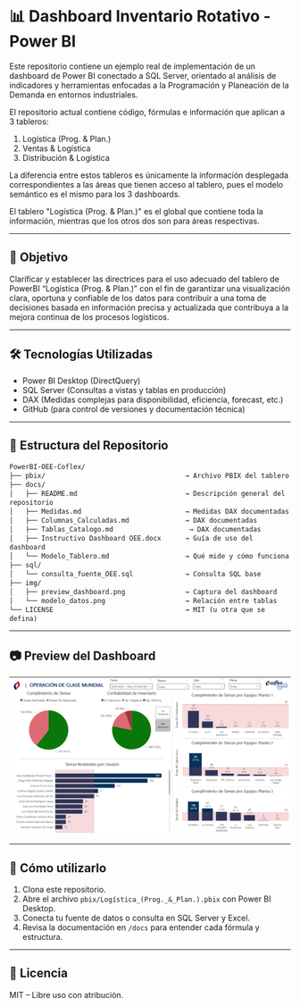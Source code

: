 # 📊 Dashboard Inventario Rotativo - Power BI

Este repositorio contiene un ejemplo real de implementación de un dashboard de Power BI conectado a SQL Server, orientado al análisis de indicadores y herramientas enfocadas a la Programación y Planeación de la Demanda en entornos industriales.

El repositorio actual contiene código, fórmulas e información que aplican a 3 tableros:
1. Logística (Prog. & Plan.)
2. Ventas & Logística
3. Distribución & Logística

La diferencia entre estos tableros es únicamente la información desplegada correspondientes a las áreas que tienen acceso al tablero, pues el modelo semántico es el mismo para los 3 dashboards.

El tablero "Logística (Prog. & Plan.)" es el global que contiene toda la información, mientras que los otros dos son para áreas respectivas.

---

## 📌 Objetivo

Clarificar y establecer las directrices para el uso adecuado del tablero de PowerBI “Logística (Prog. & Plan.)” con el fin de garantizar una visualización clara, oportuna y confiable de los datos para contribuir a una toma de decisiones basada en información precisa y actualizada que contribuya a la mejora continua de los procesos logísticos.

---

## 🛠️ Tecnologías Utilizadas

- Power BI Desktop (DirectQuery)
- SQL Server (Consultas a vistas y tablas en producción)
- DAX (Medidas complejas para disponibilidad, eficiencia, forecast, etc.)
- GitHub (para control de versiones y documentación técnica)

---

## 📁 Estructura del Repositorio

```plaintext
PowerBI-OEE-Coflex/
├── pbix/                                   → Archivo PBIX del tablero
├── docs/
│   ├── README.md                           → Descripción general del repositorio
│   ├── Medidas.md                          → Medidas DAX documentadas
│   ├── Columnas_Calculadas.md              → DAX documentadas
│   ├── Tablas_Catalogo.md                   → DAX documentadas
│   ├── Instructivo Dashboard OEE.docx      → Guía de uso del dashboard
│   └── Modelo_Tablero.md                   → Qué mide y cómo funciona
├── sql/ 
│   └── consulta_fuente_OEE.sql             → Consulta SQL base
├── img/
│   ├── preview_dashboard.png               → Captura del dashboard
│   └── modelo_datos.png                    → Relación entre tablas
└── LICENSE                                 → MIT (u otra que se defina)
```

---

## 📷 Preview del Dashboard

![Preview](img/preview_dashboard.png)

---

## 📎 Cómo utilizarlo

1. Clona este repositorio.
2. Abre el archivo `pbix/Logística_(Prog._&_Plan.).pbix` con Power BI Desktop.
3. Conecta tu fuente de datos o consulta en SQL Server y Excel.
4. Revisa la documentación en `/docs` para entender cada fórmula y estructura.

---

## 📄 Licencia

MIT – Libre uso con atribución.


